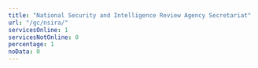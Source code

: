 ```yaml
---
title: "National Security and Intelligence Review Agency Secretariat"
url: "/gc/nsira/"
servicesOnline: 1
servicesNotOnline: 0
percentage: 1
noData: 0
---
```

